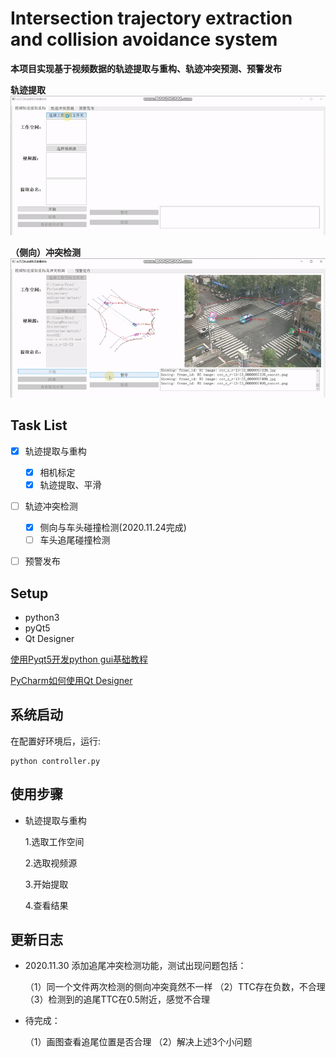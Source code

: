 # Intersection trajectory extraction and collision avoidance system
**本项目实现基于视频数据的轨迹提取与重构、轨迹冲突预测、预警发布**

**轨迹提取**
![操作展示](pic.gif)


**（侧向）冲突检测**
![侧向冲突检测](conflict_detect_display.gif)



## Task List

- [x] 轨迹提取与重构
    - [x] 相机标定
    - [x] 轨迹提取、平滑

- [ ] 轨迹冲突检测
    - [x] 侧向与车头碰撞检测(2020.11.24完成)
    - [ ] 车头追尾碰撞检测

- [ ] 预警发布


## Setup
 - python3
 - pyQt5
 - Qt Designer 
    
[使用Pyqt5开发python gui基础教程](https://blog.csdn.net/qq_38412868/article/details/88972863)

[PyCharm如何使用Qt Designer](https://blog.csdn.net/stone0823/article/details/104101130)

## 系统启动

在配置好环境后，运行:

```pyhthon
python controller.py
```


## 使用步骤

- 轨迹提取与重构

    1.选取工作空间
    
    2.选取视频源
    
    3.开始提取
    
    4.查看结果
    
## 更新日志

- 2020.11.30 添加追尾冲突检测功能，测试出现问题包括：
  
  （1）同一个文件两次检测的侧向冲突竟然不一样
  （2）TTC存在负数，不合理
  （3）检测到的追尾TTC在0.5附近，感觉不合理

- 待完成：
  
  （1）画图查看追尾位置是否合理
  （2）解决上述3个小问题
    

